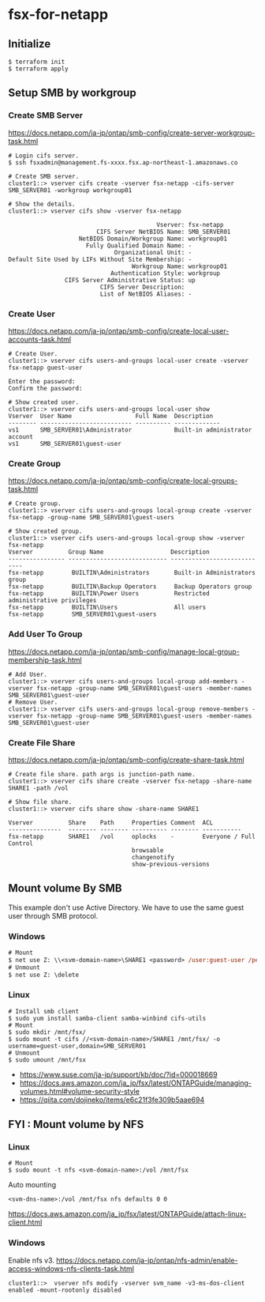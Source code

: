# fsx-for-netapp

## Initialize
```shell
$ terraform init
$ terraform apply
```

## Setup SMB by workgroup

### Create SMB Server
https://docs.netapp.com/ja-jp/ontap/smb-config/create-server-workgroup-task.html
```shell
# Login cifs server.
$ ssh fsxadmin@management.fs-xxxx.fsx.ap-northeast-1.amazonaws.co

# Create SMB server.
cluster1::> vserver cifs create -vserver fsx-netapp -cifs-server SMB_SERVER01 -workgroup workgroup01

# Show the details.
cluster1::> vserver cifs show -vserver fsx-netapp

                                          Vserver: fsx-netapp
                         CIFS Server NetBIOS Name: SMB_SERVER01
                    NetBIOS Domain/Workgroup Name: workgroup01
                      Fully Qualified Domain Name: -
                              Organizational Unit: -
Default Site Used by LIFs Without Site Membership: -
                                   Workgroup Name: workgroup01
                             Authentication Style: workgroup
                CIFS Server Administrative Status: up
                          CIFS Server Description:
                          List of NetBIOS Aliases: -
```

### Create User
https://docs.netapp.com/ja-jp/ontap/smb-config/create-local-user-accounts-task.html
```shell
# Create User.
cluster1::> vserver cifs users-and-groups local-user create -vserver fsx-netapp guest-user

Enter the password:
Confirm the password:

# Show created user.
cluster1::> vserver cifs users-and-groups local-user show
Vserver  User Name                  Full Name  Description
-------- -------------------------- ---------- -------------
vs1      SMB_SERVER01\Administrator            Built-in administrator account
vs1      SMB_SERVER01\guest-user            
```

### Create Group
https://docs.netapp.com/ja-jp/ontap/smb-config/create-local-groups-task.html
```shell
# Create group.
cluster1::> vserver cifs users-and-groups local-group create -vserver fsx-netapp -group-name SMB_SERVER01\guest-users

# Show created group.
cluster1::> vserver cifs users-and-groups local-group show -vserver fsx-netapp
Vserver          Group Name                   Description
---------------- ---------------------------- ----------------------------
fsx-netapp        BUILTIN\Administrators       Built-in Administrators group
fsx-netapp        BUILTIN\Backup Operators     Backup Operators group
fsx-netapp        BUILTIN\Power Users          Restricted administrative privileges
fsx-netapp        BUILTIN\Users                All users
fsx-netapp        SMB_SERVER01\guest-users
```      

### Add User To Group
https://docs.netapp.com/ja-jp/ontap/smb-config/manage-local-group-membership-task.html
```shell
# Add User.
cluster1::> vserver cifs users-and-groups local-group add-members -vserver fsx-netapp -group-name SMB_SERVER01\guest-users -member-names SMB_SERVER01\guest-user
# Remove User.
cluster1::> vserver cifs users-and-groups local-group remove-members -vserver fsx-netapp -group-name SMB_SERVER01\guest-users -member-names SMB_SERVER01\guest-user
```

### Create File Share
https://docs.netapp.com/ja-jp/ontap/smb-config/create-share-task.html
```shell
# Create file share. path args is junction-path name.
cluster1::> vserver cifs share create -vserver fsx-netapp -share-name SHARE1 -path /vol

# Show file share.
cluster1::> vserver cifs share show -share-name SHARE1

Vserver          Share    Path     Properties Comment  ACL
---------------  -------- -------- ---------- -------- -----------
fsx-netapp       SHARE1   /vol     oplocks    -        Everyone / Full Control
                                   browsable
                                   changenotify
                                   show-previous-versions

```
## Mount volume By SMB
This example don't use Active Directory.
We have to use the same guest user through SMB protocol.

### Windows
```ps
# Mount
$ net use Z: \\<svm-domain-name>\SHARE1 <password> /user:guest-user /persistent:YES
# Unmount
$ net use Z: \delete
```

### Linux
```shell
# Install smb client
$ sudo yum install samba-client samba-winbind cifs-utils
# Mount
$ sudo mkdir /mnt/fsx/
$ sudo mount -t cifs //<svm-domain-name>/SHARE1 /mnt/fsx/ -o username=guest-user,domain=SMB_SERVER01
# Unmount
$ sudo umount /mnt/fsx
```

- https://www.suse.com/ja-jp/support/kb/doc/?id=000018669
- https://docs.aws.amazon.com/ja_jp/fsx/latest/ONTAPGuide/managing-volumes.html#volume-security-style
- https://qiita.com/dojineko/items/e6c21f3fe309b5aae694

## FYI : Mount volume by NFS

### Linux
```shell
# Mount
$ sudo mount -t nfs <svm-domain-name>:/vol /mnt/fsx
```

Auto mounting
```/etc/fstab
<svm-dns-name>:/vol /mnt/fsx nfs defaults 0 0
```
https://docs.aws.amazon.com/ja_jp/fsx/latest/ONTAPGuide/attach-linux-client.html

### Windows
Enable nfs v3.
https://docs.netapp.com/ja-jp/ontap/nfs-admin/enable-access-windows-nfs-clients-task.html

```shell
cluster1::>  vserver nfs modify -vserver svm_name -v3-ms-dos-client enabled -mount-rootonly disabled
```
